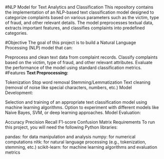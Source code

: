 #NLP Model for Text Analytics and Classification
This repository contains the implementation of an NLP-based text classification model designed to categorize complaints based on various parameters such as the victim, type of fraud, and other relevant details. The model preprocesses textual data, extracts important features, and classifies complaints into predefined categories.

#Objective
The goal of this project is to build a Natural Language Processing (NLP) model that can:

Preprocess and clean text data from complaint records.
Classify complaints based on the victim, type of fraud, and other relevant attributes.
Evaluate the performance of the model using standard classification metrics.
#Features
**Text Preprocessing:**

Tokenization
Stop word removal
Stemming/Lemmatization
Text cleaning (removal of noise like special characters, numbers, etc.)
Model Development:

Selection and training of an appropriate text classification model using machine learning algorithms.
Option to experiment with different models like Naive Bayes, SVM, or deep learning approaches.
Model Evaluation:

Accuracy
Precision
Recall
F1-score
Confusion Matrix
Requirements
To run this project, you will need the following Python libraries:

pandas: for data manipulation and analysis
numpy: for numerical computations
nltk: for natural language processing (e.g., tokenization, stemming, etc.)
scikit-learn: for machine learning algorithms and evaluation metrics

